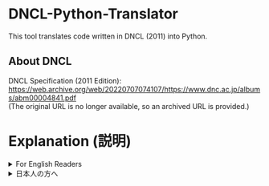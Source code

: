 
# DNCL-Python-Translator
This tool translates code written in DNCL (2011) into Python.<br>

## About DNCL
DNCL Specification (2011 Edition): https://web.archive.org/web/20220707074107/https://www.dnc.ac.jp/albums/abm00004841.pdf<br>
(The original URL is no longer available, so an archived URL is provided.)

# Explanation (説明)

<details><summary>For English Readers </summary>

## Notes

### Addition of String and Numeric Types
In DNCL 2011, the addition of string and numeric types is undefined. Therefore, you need to adjust the translated file as necessary.<br>
For example, if `number` is a numeric type and `text` is a string type, and the operation `number+text` is intended as string concatenation, you must modify the translated code from `number+text` to `str(number)+text`.

### Display Function
By default, the behavior of the display function in DNCL is as follows (unless otherwise specified):<br>
- No spaces between arguments.<br>
- A newline is added after output.<br>

In the translated Python code, you can modify the output formatting by adjusting the `print` function arguments:
- Use the `sep=''` parameter to change the separator between arguments.
- Use the `end='\n'` parameter to modify whether or not a newline is added after the output.

# Running Tests
By executing the `make` or `make test` command in the `src/` directory, a Docker container will launch, and the translation process will be applied to each file in `src/test-data/inputs/*`. The following output files will be generated:
- `src/test-data/outputs/*` (translation results)
- `src/test-data/translate-logs/*` (translation logs)
- `src/test-data/translate-error-logs/*` (error logs from translation)
- `src/test-data/run-outputs/*` (execution results of the generated Python files)
- `src/test-data/run-error-logs/*` (execution errors from the generated Python files)
- `src/test-data/combined-run-output.txt` (consolidated execution results of the Python files)
- `src/test-data/combined-run-error-log.txt` (consolidated execution errors of the Python files)

## Sample Code
The `src/test-data` directory contains sample DNCL (2011) code (`inputs/*.txt`) and their Python translation results (`outputs/*.py`). These DNCL (2011) samples are adapted versions of [Donkuri](https://dolittle.eplang.jp/dncl)'s sample programs modified to conform to the DNCL (2011) specification.

## Execution Results of Sample Code
The `src/test-data/run-outputs` directory contains execution results of the sample code. The file `src/test-data/combined-run-output.txt` contains the results of the translated Python code, while `src/test-data/expected-run-output.txt` contains the results of the original DNCL (2011) code.<br>
To achieve equivalent output to `expected-run-output.txt`, you must make adjustments to the translated program as described in the "Notes" section. Specifically, the following modifications are required:<br>

| Location       | Before Change       | After Change         |
|:--------------:|:-------------------:|:--------------------:|
| 2008_3_2 line 48 | Tokuten[i-1]        | str(Tokuten[i-1])    |
| 2008_3_3 line 52 | Tokuten[i-1]        | str(Tokuten[i-1])    |
| 2011_3_2 line 60 | Tenjun[num-1]       | str(Tenjun[num-1])   |
| 2011_3_2 line 60 | Tenban[num-1]       | str(Tenban[num-1])   |

<br>
*Note*: The programs `2014_3_2`, `2014_3_3`, and `2015_3_3` exhibit unexpected behavior and produce different execution results.<br>
- For the first two, this is due to the deference of the way to print an array.
- For the third, differences arise from out-of-bound array references.
</details>

<details><summary>日本人の方へ</summary>

## 注意点

### 文字列型と数値型の加算
DNCL2011において、文字列型と数値型の加算は未定義であるため、適宜翻訳後のファイルに変更を加える必要があります。<br>
numberが数値型、textが文字列型の変数であるとき、"number+text"のような演算を文字列可算として使用するコードを書きたい場合、翻訳後の"number+text"を「str(number)+text」のようにする必要があります。
### 表示関数
表示関数の挙動は標準状態(特に指示がない限り)において、<br>
　・引数間の空白などはなし<br>
　・引数出力後の改行アリ<br>
のように動作します。引数間の文字については、翻訳後のPythonファイル内print関数の引数のうち「sep=''」の部分を変更することにより 変えることができます。また、改行の有無はprint関数の引数のうち「end='\n'」の部分をへんこうすることにより、変えることができます。

# テストの実行について
`src/`ディレクトリ直下にて`make`または`make test`コマンドを実行することでDockerコンテナが立ち上がり、`src/test-data/inputs/*`の各ファイルに対して翻訳が実行され、以下のファイルが出力されます。
- `src/test-data/outputs/*` (翻訳結果)
- `src/test-data/translate-logs/*` (翻訳時の正常ログ)
- `src/test-data/translate-error-logs/*` (翻訳時の異常ログ)
- `src/test-data/run-outputs/*` (生成された各Pythonファイルの実行結果)
- `src/test-data/run-error-logs/*` (生成された各Pythonファイルの実行時エラー)
- `src/test-data/combined-run-output.txt` (生成された各Pythonファイルの実行結果を一つのテキストファイルにまとめたもの)
- `src/test-data/combined-run-error-log.txt` (生成された各Pythonファイルの実行時エラーを一つのテキストファイルにまとめたもの)

## サンプルコードについて
`src/test-data`内にはDNCL(2011)のサンプルコード(`inputs/*.txt`及び、その翻訳結果(Python)(`outputs/*.py`)が存在します。なお、DNCL(2011)のサンプルコードは[どんくり](https://dolittle.eplang.jp/dncl)
のサンプルプログラムをDNCL(2011)仕様に少し改変したものになります。

## サンプルコードにおける実行結果
`src/test-data/run-outputs`にはサンプルコードの実行結果が載っています。`src/test-data/combined-run-output.txt`が翻訳後Pythonコードの実行結果、`src/test-data/expected-run-output.txt`が翻訳前DNCL(2011)コードの実行結果です。<br>
なお、`expected-run-output.txt`と対応のとれた出力を得るためには、「注意点」の欄の通り適宜翻訳後のプログラムに変更を加える必要があります。具体的には以下の通りです。<br>

|該当箇所|変更前|変更後|
|:---:|:---:|:---:|
|2008_3_2 48行目|Tokuten[i-1]|str(Touten[i-1])|
|2008_3_3 52行目|Tokuten[i-1]|str(Touten[i-1])|
|2011_3_2 60行目|Tenjun[num-1]|str(Tenjun[num-1])|
|2011_3_2 60行目|Tenban[num-1]|str(Tenban[num-1])|

<br>
*注意* 2014_3_2,2014_3_3,2015_3_3は想定していない挙動を含むコードのため実行結果が異なります。<br>
前者2つは配列の出力方法の定義、3つ目は配列外参照による挙動差が原因です。<br>
=======
</details>
